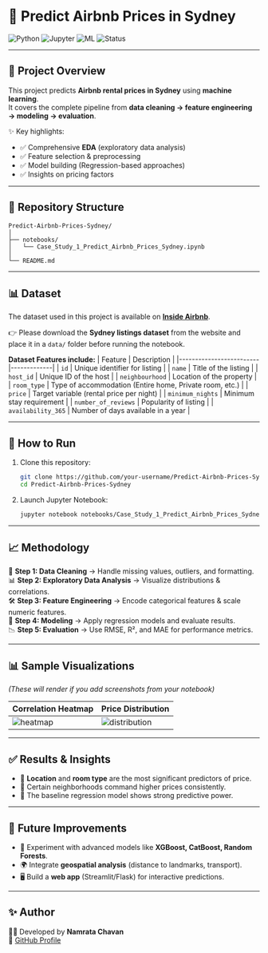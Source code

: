 # 🏡 Predict Airbnb Prices in Sydney

![Python](https://img.shields.io/badge/Python-3.8%2B-blue)
![Jupyter](https://img.shields.io/badge/Notebook-Jupyter-orange)
![ML](https://img.shields.io/badge/ML-Regression-green)
![Status](https://img.shields.io/badge/Status-Completed-brightgreen)

---

## 📌 Project Overview
This project predicts **Airbnb rental prices in Sydney** using **machine learning**.  
It covers the complete pipeline from **data cleaning → feature engineering → modeling → evaluation**.

✨ Key highlights:
- ✅ Comprehensive **EDA** (exploratory data analysis)  
- ✅ Feature selection & preprocessing  
- ✅ Model building (Regression-based approaches)  
- ✅ Insights on pricing factors  

---

## 📂 Repository Structure
```
Predict-Airbnb-Prices-Sydney/
│
├── notebooks/
│   └── Case_Study_1_Predict_Airbnb_Prices_Sydney.ipynb
│
└── README.md
```

---

## 📊 Dataset
The dataset used in this project is available on **[Inside Airbnb](http://insideairbnb.com/get-the-data.html)**.  

👉 Please download the **Sydney listings dataset** from the website and place it in a `data/` folder before running the notebook.

**Dataset Features include:**
| Feature                | Description |
|-------------------------|-------------|
| `id`                   | Unique identifier for listing |
| `name`                 | Title of the listing |
| `host_id`              | Unique ID of the host |
| `neighbourhood`        | Location of the property |
| `room_type`            | Type of accommodation (Entire home, Private room, etc.) |
| `price`                | Target variable (rental price per night) |
| `minimum_nights`       | Minimum stay requirement |
| `number_of_reviews`    | Popularity of listing |
| `availability_365`     | Number of days available in a year |

---

## 🚀 How to Run
1. Clone this repository:
   ```bash
   git clone https://github.com/your-username/Predict-Airbnb-Prices-Sydney.git
   cd Predict-Airbnb-Prices-Sydney
   ```

2. Launch Jupyter Notebook:
   ```bash
   jupyter notebook notebooks/Case_Study_1_Predict_Airbnb_Prices_Sydney.ipynb
   ```

---

## 📈 Methodology
🔎 **Step 1: Data Cleaning** → Handle missing values, outliers, and formatting.  
📊 **Step 2: Exploratory Data Analysis** → Visualize distributions & correlations.  
🛠️ **Step 3: Feature Engineering** → Encode categorical features & scale numeric features.  
🤖 **Step 4: Modeling** → Apply regression models and evaluate results.  
📉 **Step 5: Evaluation** → Use RMSE, R², and MAE for performance metrics.  

---

## 📊 Sample Visualizations
*(These will render if you add screenshots from your notebook)*  

| Correlation Heatmap | Price Distribution |
|---------------------|--------------------|
| ![heatmap](images/heatmap.png) | ![distribution](images/price_dist.png) |

---

## ✅ Results & Insights
- 📌 **Location** and **room type** are the most significant predictors of price.  
- 📌 Certain neighborhoods command higher prices consistently.  
- 📌 The baseline regression model shows strong predictive power.  

---

## 🔮 Future Improvements
- 🚀 Experiment with advanced models like **XGBoost, CatBoost, Random Forests**.  
- 🌍 Integrate **geospatial analysis** (distance to landmarks, transport).  
- 🖥️ Build a **web app** (Streamlit/Flask) for interactive predictions.  

---

## ✨ Author
👩‍💻 Developed by **Namrata Chavan**  
🔗 [GitHub Profile](https://github.com/your-username)

